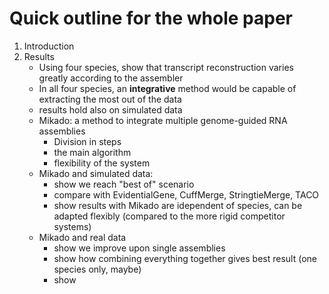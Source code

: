 # Quick outline for the whole paper

1. Introduction
2. Results
    * Using four species, show that transcript reconstruction varies greatly according to the assembler
    * In all four species, an **integrative** method would be capable of extracting the most out of the data
    * results hold also on simulated data
    * Mikado: a method to integrate multiple genome-guided RNA assemblies
        * Division in steps
        * the main algorithm
        * flexibility of the system
    * Mikado and simulated data:
        * show we reach "best of" scenario
        * compare with EvidentialGene, CuffMerge, StringtieMerge, TACO
        * show results with Mikado are idependent of species, can be adapted flexibly (compared to the more rigid competitor systems)
    * Mikado and real data
        * show we improve upon single assemblies
        * show how combining everything together gives best result (one species only, maybe)
        * show 
